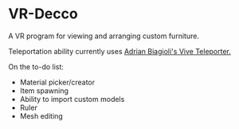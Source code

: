 # VR-Decco
A VR program for viewing and arranging custom furniture.

Teleportation ability currently uses [Adrian Biagioli's Vive Teleporter.](https://github.com/Flafla2/Vive-Teleporter)

On the to-do list:
- Material picker/creator
- Item spawning
- Ability to import custom models
- Ruler
- Mesh editing
